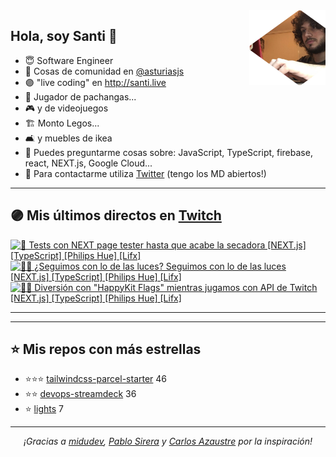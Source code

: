 <img height="120" align="right" src="./.github/avatar.png" />

## Hola, soy Santi 🚀

- 😇 Software Engineer
- 📅 Cosas de comunidad en [@asturiasjs](https://twitter.com/asturiasjs)
- 🟣 "live coding" en http://santi.live 
- 🏀 Jugador de pachangas...
- 🎮 y de videojuegos 
- 🏗 Monto Legos...
- 🛋 y muebles de ikea 
- 🤔 Puedes preguntarme cosas sobre: JavaScript, TypeScript, firebase, react, NEXT.js, Google Cloud...
- 📝 Para contactarme utiliza [Twitter](https://twitter.com/SantiMA10) (tengo los MD abiertos!)

---

## 🟣 Mis últimos directos en [Twitch](http://santi.live)

<a href='https://www.twitch.tv/videos/990647476' target='_blank'>
<img width='30%' src='https://static-cdn.jtvnw.net/cf_vods/dgeft87wbj63p/5b096cbe9670e7076708_santima10_41793501196_1618651448/thumb/thumb0-320x180.jpg' alt='🧪 Tests con NEXT page tester hasta que acabe la secadora [NEXT.js] [TypeScript] [Philips Hue] [Lifx]' />
</a><a href='https://www.twitch.tv/videos/989806344' target='_blank'>
<img width='30%' src='https://static-cdn.jtvnw.net/cf_vods/dgeft87wbj63p/87b1387bba03230b4ef1_santima10_41786894972_1618599329/thumb/thumb0-320x180.jpg' alt='🧑‍💻  ¿Seguimos con lo de las luces? Seguimos con lo de las luces [NEXT.js] [TypeScript] [Philips Hue] [Lifx]' />
</a><a href='https://www.twitch.tv/videos/981396197' target='_blank'>
<img width='30%' src='https://static-cdn.jtvnw.net/cf_vods/dgeft87wbj63p/795051476d9e697f8215_santima10_41713266412_1617994176/thumb/thumb0-320x180.jpg' alt='🧑‍💻  Diversión con "HappyKit Flags" mientras jugamos con API de Twitch [NEXT.js] [TypeScript] [Philips Hue] [Lifx]' />
</a>

---

---

## ⭐️ Mis repos con más estrellas

- ⭐️⭐️⭐️ [tailwindcss-parcel-starter](https://github.com/SantiMA10/tailwindcss-parcel-starter) 46
- ⭐️⭐️ [devops-streamdeck](https://github.com/SantiMA10/devops-streamdeck) 36
- ⭐️ [lights](https://github.com/streamdevs/lights) 7

---

<p align="center">
<i>¡Gracias a <a href="https://github.com/midudev" target="_blank"> midudev</a>, <a href="https://github.com/pablosirera" taget="_blank">Pablo Sirera</a> y <a href="https://github.com/carlosazaustre" target="_blank">Carlos Azaustre</a> por la inspiración!</i>
</p>
